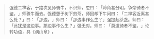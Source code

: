 > 强德二禅客，于路次见师骑牛，不识师，忽曰：​「蹄角甚分明，争奈骑者不鉴。​」师骤牛而去。强德憩于树下煎茶，师回却下牛问曰：​「二禅客近离甚么处？​」曰：​「那边。​」师曰：​「那边事作么生？​」强提起茶盏。师曰：​「此犹是这边事。那边事作么生？​」强无对。师曰：​「莫道骑者不鉴。​」论转功语，具《洞山章》​。


